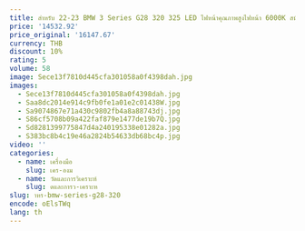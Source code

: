```yaml
---
title: สําหรับ 22-23 BMW 3 Series G28 320 325 LED ไฟหน้าคุณภาพสูงไฟหน้า 6000K สนับสนุนรุ่นเก่าอัพเกรดใหม่ 63119450807
price: '14532.92'
price_original: '16147.67'
currency: THB
discount: 10%
rating: 5
volume: 58
image: Sece13f7810d445cfa301058a0f4398dah.jpg
images:
  - Sece13f7810d445cfa301058a0f4398dah.jpg
  - Saa8dc2014e914c9fb0fe1a01e2c01438W.jpg
  - Sa9074867e71a430c9802fb4a8a88743dj.jpg
  - S86cf5708b09a422faf879e1477de19b7Q.jpg
  - Sd8281399775847d4a240195338e01282a.jpg
  - S383bc8b4c19e46a2824b54633db68bc4p.jpg
video: ''
categories:
  - name: เครื่องมือ
    slug: เคร-องม
  - name: วัดและการวิเคราะห์
    slug: ดและการว-เคราะห
slug: าหร-bmw-series-g28-320
encode: oElsTWq
lang: th
---
```

  